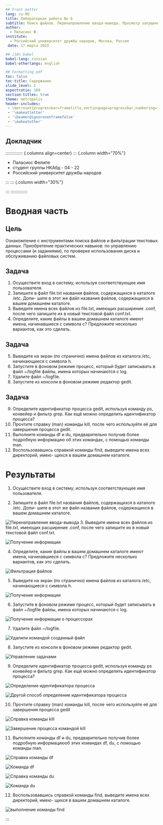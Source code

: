 ```yaml
---
## Front matter
lang: ru-RU
title: Лабораторная работа No 6
subtitle: Поиск файлов. Перенаправление ввода-вывода. Просмотр запущенных процессов
author:
  - Паласиос Ф.
institute:
  - Российский университет дружбы народов, Москва, Россия
 date: 17 марта 2023

## i18n babel
babel-lang: russian
babel-otherlangs: english

## Formatting pdf
toc: false
toc-title: Содержание
slide_level: 2
aspectratio: 169
section-titles: true
theme: metropolis
header-includes:
 - \metroset{progressbar=frametitle,sectionpage=progressbar,numbering=fraction}
 - '\makeatletter'
 - '\beamer@ignorenonframefalse'
 - '\makeatother'
---
```


## Докладчик

:::::::::::::: {.columns align=center}
::: {.column width="70%"}

  * Паласиос Фелипе
  * студент группы НКАбд - 04 - 22
  * Российский университет дружбы народов

:::
::: {.column width="30%"}


:::
::::::::::::::

# Вводная часть

## Цель
Ознакомление с инструментами поиска файлов и фильтрации текстовых данных.
Приобретение практических навыков: по управлению процессами (и заданиями), по
проверке использования диска и обслуживанию файловых систем.

## Задача
1. Осуществите вход в систему, используя соответствующее имя пользователя.
2. Запишите в файл file.txt названия файлов, содержащихся в каталоге /etc. Допи-
шите в этот же файл названия файлов, содержащихся в вашем домашнем каталоге.
3. Выведите имена всех файлов из file.txt, имеющих расширение .conf, после чего
запишите их в новый текстовой файл conf.txt.
4. Определите, какие файлы в вашем домашнем каталоге имеют имена, начинавшиеся
с символа c? Предложите несколько вариантов, как это сделать.

## Задача
5. Выведите на экран (по странично) имена файлов из каталога /etc, начинающиеся
с символа h.
6. Запустите в фоновом режиме процесс, который будет записывать в файл ~/logfile
файлы, имена которых начинаются с log.
7. Удалите файл ~/logfile.
8. Запустите из консоли в фоновом режиме редактор gedit.

## Задача
9. Определите идентификатор процесса gedit, используя команду ps, конвейер и фильтр
grep. Как ещё можно определить идентификатор процесса?
10. Прочтите справку (man) команды kill, после чего используйте её для завершения
процесса gedit.
11. Выполните команды df и du, предварительно получив более подробную информацию
об этих командах, с помощью команды man.
12. Воспользовавшись справкой команды find, выведите имена всех директорий, имею-
щихся в вашем домашнем каталоге.

# Результаты

1. Осуществите вход в систему, используя соответствующее имя пользователя.

2. Запишите в файл file.txt названия файлов, содержащихся в каталоге /etc. Допи-
шите в этот же файл названия файлов, содержащихся в вашем домашнем каталоге. 

![Перенаправление ввода-вывода](./image/1.png)
3. Выведите имена всех файлов из file.txt, имеющих расширение .conf, после чего
запишите их в новый текстовой файл conf.txt.

![Получение информации](./image/2.png) 

4. Определите, какие файлы в вашем домашнем каталоге имеют имена, начинавшиеся
с символа c? Предложите несколько вариантов, как это сделать.

![Фильтрация файлов](./image/4.png) 

5. Выведите на экран (по странично) имена файлов из каталога /etc, начинающиеся
с символа h.

![Получение информации](./image/5.png) 

6. Запустите в фоновом режиме процесс, который будет записывать в файл ~/logfile
файлы, имена которых начинаются с log. 

![Получение информации о процессорах](./image/6.png) 

7. Удалите файл ~/logfile. 

![Удалили командой созданный файл](./image/7.png) 

8. Запустите из консоли в фоновом режиме редактор gedit. 

![Управление задачами](./image/8.png)

9. Определите идентификатор процесса gedit, используя команду ps конвейер и фильтр grep. Как ещё можно определить идентификатор процесса? 

![Определение идентификатора процесса](./image/9.png) 

![Другой способ определение идентификатора процесса](./image/91.png) 

10. Прочтите справку (man) команды kill, после чего используйте её для завершения
процесса gedit 

![Справка команды kill](./image/10.png) 
 
![Завершение процесса командой kill](./image/101.png)


11. Выполните команды df и du, предварительно получив более подробную информациюоб этих командах df, du, с помощью команды man.

![Справка команды df](./image/111.png) 

![Команда df](./image/11.png) 

![Справка команды du](./image/112.png) 

![Команда du](./image/11.png) 

12. Воспользовавшись справкой команды find, выведите имена всех директорий, имею-
щихся в вашем домашнем каталоге. 

![выполнение команды find](./image/012.png)

:::
